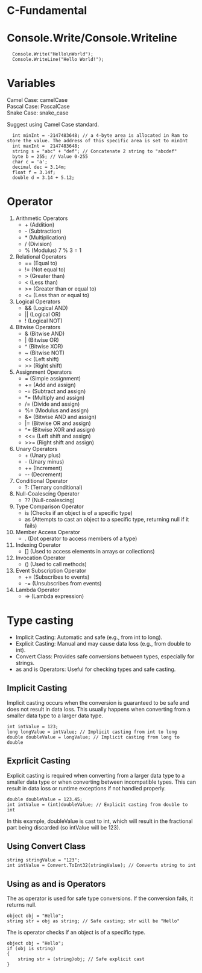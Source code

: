 # C-Fundamental

# Console.Write/Console.Writeline
```
  Console.Write("Hello\nWorld");
  Console.WriteLine("Hello World!");
```
# Variables
Camel Case: camelCase<br>
Pascal Case: PascalCase<br>
Snake Case: snake_case<br>

Suggest using Camel Case standard.
```
  int minInt = -2147483648; // a 4-byte area is allocated in Ram to store the value. The address of this specific area is set to minInt
  int maxInt =  2147483648;
  string s = "abc" + "def"; // Concatenate 2 string to "abcdef"
  byte b = 255; // Value 0-255
  char c = 'a';
  decimal dec = 3.14m;
  float f = 3.14f; 
  double d = 3.14 + 5.12;
```
# Operator
<ol>
  <li>
    Arithmetic Operators
    <ul>
      <li>+ (Addition)</li>
      <li>- (Subtraction)</li>
      <li>* (Multiplication)</li>
      <li>/ (Division)</li>
      <li>% (Modulus) 
            7  % 3 = 1 
      </li>
    </ul>

  <li>
    Relational Operators
    <ul>
      <li>== (Equal to)</li>
      <li>!= (Not equal to)</li>
      <li>> (Greater than)</li>
      <li>< (Less than)</li>
      <li>>= (Greater than or equal to)</li>
      <li><= (Less than or equal to)</li>
    </ul>
  </li>

  <li>
    Logical Operators
    <ul>
      <li>&& (Logical AND)</li>
      <li>|| (Logical OR)</li>
      <li>! (Logical NOT)</li>
    </ul>
  </li>
        
  <li>
    Bitwise Operators
    <ul>
      <li>& (Bitwise AND)</li>
      <li>| (Bitwise OR)</li>
      <li>^ (Bitwise XOR)</li>
      <li>~ (Bitwise NOT)</li>
      <li><< (Left shift)</li>
      <li>>> (Right shift)</li>
    </ul>
  </li>
        
  <li>
    Assignment Operators
    <ul>
      <li>= (Simple assignment)</li>
      <li>+= (Add and assign)</li>
      <li>-= (Subtract and assign)</li>
      <li>*= (Multiply and assign)</li>
      <li>/= (Divide and assign)</li>
      <li>%= (Modulus and assign)</li>
      <li>&= (Bitwise AND and assign)</li>
      <li>|= (Bitwise OR and assign)</li>
      <li>^= (Bitwise XOR and assign)</li>
      <li><<= (Left shift and assign)</li>
      <li>>>= (Right shift and assign)</li>
    </ul>
  </li>
        
  <li>
    Unary Operators
    <ul>
      <li>+ (Unary plus)</li>
      <li>- (Unary minus)</li>
      <li>++ (Increment)</li>
      <li>-- (Decrement)</li>
    </ul>
  </li>
  
  <li>
    Conditional Operator
    <ul>
      <li>?: (Ternary conditional)</li>
    </ul>
  </li>
  
  <li>
    Null-Coalescing Operator
    <ul>
      <li>?? (Null-coalescing)</li>
    </ul>
  </li>
  
  <li>
    Type Comparison Operator
    <ul>
      <li>is (Checks if an object is of a specific type)</li>
      <li>as (Attempts to cast an object to a specific type, returning null if it fails)</li>
    </ul>
  </li>
  
  <li>
    Member Access Operator
    <ul>
      <li>. (Dot operator to access members of a type)</li>
    </ul>
  </li>
  
  <li>
    Indexing Operator
    <ul>
      <li>[] (Used to access elements in arrays or collections)</li>
    </ul>
  </li>
  
  <li>
    Invocation Operator
    <ul>
      <li>() (Used to call methods)</li>
    </ul>
  </li>
  
  <li>
    Event Subscription Operator
    <ul>
      <li>+= (Subscribes to events)</li>
      <li>-= (Unsubscribes from events)</li>
    </ul>
  </li>
  
  <li>
    Lambda Operator
    <ul>
      <li>=> (Lambda expression)</li>
    </ul>
  </li>
</ol>

# Type casting
<ul>
  <li>Implicit Casting: Automatic and safe (e.g., from int to long).</li>
  <li>Explicit Casting: Manual and may cause data loss (e.g., from double to int).</li>
  <li>Convert Class: Provides safe conversions between types, especially for strings.</li>
  <li>as and is Operators: Useful for checking types and safe casting.</li>
</ul>

## Implicit Casting
Implicit casting occurs when the conversion is guaranteed to be safe and does not result in data loss. This usually happens when converting from a smaller data type to a larger data type.
```
int intValue = 123;
long longValue = intValue; // Implicit casting from int to long
double doubleValue = longValue; // Implicit casting from long to double
```

## Exprlicit Casting
Explicit casting is required when converting from a larger data type to a smaller data type or when converting between incompatible types. This can result in data loss or runtime exceptions if not handled properly.
```
double doubleValue = 123.45;
int intValue = (int)doubleValue; // Explicit casting from double to int
```
In this example, doubleValue is cast to int, which will result in the fractional part being discarded (so intValue will be 123).

## Using Convert Class
```
string stringValue = "123";
int intValue = Convert.ToInt32(stringValue); // Converts string to int

```

## Using as and is Operators
The as operator is used for safe type conversions. If the conversion fails, it returns null.
```
object obj = "Hello";
string str = obj as string; // Safe casting; str will be "Hello"

```
The is operator checks if an object is of a specific type.
```
object obj = "Hello";
if (obj is string)
{
    string str = (string)obj; // Safe explicit cast
}

```


